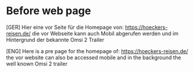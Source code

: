 # Before web page
 
[GER]
Hier eine vor Seite für die Homepage von: https://hoeckers-reisen.de/
die vor Webseite kann auch Mobil abgerufen werden und im Hintergrund der bekannte Omsi 2 Trailer


[ENG]
Here is a pre page for the homepage of: https://hoeckers-reisen.de/
the vor website can also be accessed mobile and in the background the well known Omsi 2 trailer
